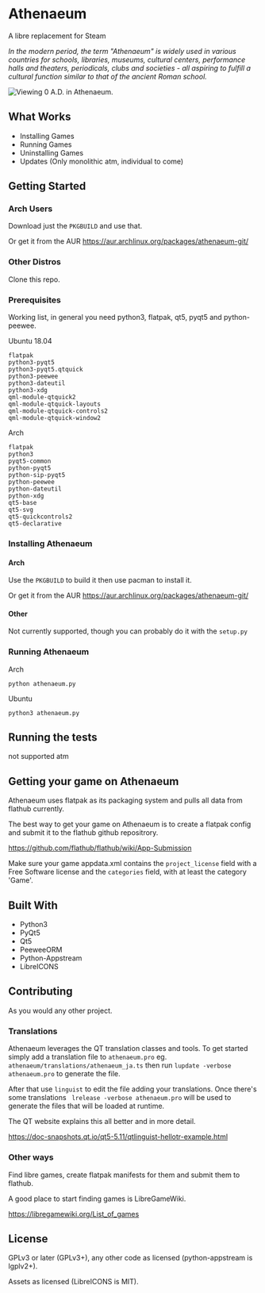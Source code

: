 # Athenaeum

A libre replacement for Steam

*In the modern period, the term "Athenaeum" is widely used in various countries for schools, libraries, museums, cultural centers, performance halls and theaters, periodicals, clubs and societies - all aspiring to fulfill a cultural function similar to that of the ancient Roman school.*

![Viewing 0 A.D. in Athenaeum.](https://matrix.org/_matrix/media/v1/download/matrix.org/AuGUNUQuBPRbnNDCTwCoovAQ)

## What Works

* Installing Games
* Running Games
* Uninstalling Games
* Updates (Only monolithic atm, individual to come)

## Getting Started

### Arch Users

Download just the `PKGBUILD` and use that.

Or get it from the AUR https://aur.archlinux.org/packages/athenaeum-git/

### Other Distros

Clone this repo.

### Prerequisites

Working list, in general you need python3, flatpak, qt5, pyqt5 and python-peewee.

Ubuntu 18.04

```
flatpak
python3-pyqt5
python3-pyqt5.qtquick
python3-peewee
python3-dateutil
python3-xdg
qml-module-qtquick2
qml-module-qtquick-layouts
qml-module-qtquick-controls2
qml-module-qtquick-window2
```

Arch

```
flatpak
python3
pyqt5-common
python-pyqt5
python-sip-pyqt5
python-peewee
python-dateutil
python-xdg
qt5-base
qt5-svg
qt5-quickcontrols2
qt5-declarative
```

### Installing Athenaeum

#### Arch

Use the `PKGBUILD` to build it then use pacman to install it.

Or get it from the AUR https://aur.archlinux.org/packages/athenaeum-git/

#### Other

Not currently supported, though you can probably do it with the `setup.py`

### Running Athenaeum

Arch

```
python athenaeum.py
```

Ubuntu

```
python3 athenaeum.py
```

## Running the tests

not supported atm

## Getting your game on Athenaeum

Athenaeum uses flatpak as its packaging system and pulls all data from flathub currently.

The best way to get your game on Athenaeum is to create a flatpak config and submit it to the flathub github repositrory.

https://github.com/flathub/flathub/wiki/App-Submission

Make sure your game appdata.xml contains the `project_license` field with a Free Software license and the `categories` field, with at least the category 'Game'.

## Built With

* Python3
* PyQt5
* Qt5
* PeeweeORM
* Python-Appstream
* LibreICONS

## Contributing

As you would any other project.

### Translations

Athenaeum leverages the QT translation classes and tools. To get started simply add a translation file to `athenaeum.pro` eg. `athenaeum/translations/athenaeum_ja.ts` then run `lupdate -verbose athenaeum.pro` to generate the file.

After that use `linguist` to edit the file adding your translations. Once there's some translations ` lrelease -verbose athenaeum.pro` will be used to generate the files that will be loaded at runtime.

The QT website explains this all better and in more detail.

https://doc-snapshots.qt.io/qt5-5.11/qtlinguist-hellotr-example.html

### Other ways

Find libre games, create flatpak manifests for them and submit them to flathub.

A good place to start finding games is LibreGameWiki.

https://libregamewiki.org/List_of_games

## License

GPLv3 or later (GPLv3+), any other code as licensed (python-appstream is lgplv2+).

Assets as licensed (LibreICONS is MIT).
